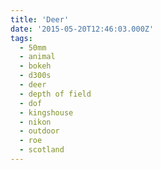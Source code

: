 ```yaml
---
title: 'Deer'
date: '2015-05-20T12:46:03.000Z'
tags:
  - 50mm
  - animal
  - bokeh
  - d300s
  - deer
  - depth of field
  - dof
  - kingshouse
  - nikon
  - outdoor
  - roe
  - scotland
---
```


